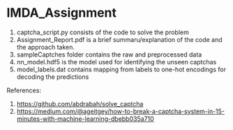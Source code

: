# IMDA_Assignment

1. captcha_script.py consists of the code to solve the problem
2. Assignment_Report.pdf is a brief summaru/explanation of the code and the approach taken.
3. sampleCaptches folder contains the raw and preprocessed data
4. nn_model.hdf5 is the model used for identifying the unseen captchas
5. model_labels.dat contains mapping from labels to one-hot encodings for decoding the predictions

References:
1.	https://github.com/abdrabah/solve_captcha
2.	https://medium.com/@ageitgey/how-to-break-a-captcha-system-in-15-minutes-with-machine-learning-dbebb035a710


